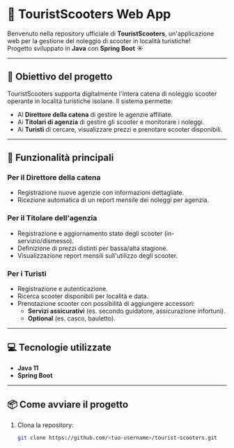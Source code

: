 # 🛵 TouristScooters Web App

Benvenuto nella repository ufficiale di **TouristScooters**, un'applicazione web per la gestione del noleggio di scooter in località turistiche!  
Progetto sviluppato in **Java** con **Spring Boot** ☀️

---

## 🧭 Obiettivo del progetto

TouristScooters supporta digitalmente l'intera catena di noleggio scooter operante in località turistiche isolane. Il sistema permette:

- Al **Direttore della catena** di gestire le agenzie affiliate.
- Ai **Titolari di agenzia** di gestire gli scooter e monitorare i noleggi.
- Ai **Turisti** di cercare, visualizzare prezzi e prenotare scooter disponibili.

---

## 🧩 Funzionalità principali

### Per il Direttore della catena
- Registrazione nuove agenzie con informazioni dettagliate.
- Ricezione automatica di un report mensile dei noleggi per agenzia.

### Per il Titolare dell'agenzia
- Registrazione e aggiornamento stato degli scooter (in-servizio/dismesso).
- Definizione di prezzi distinti per bassa/alta stagione.
- Visualizzazione report mensili sull'utilizzo degli scooter.

### Per i Turisti
- Registrazione e autenticazione.
- Ricerca scooter disponibili per località e data.
- Prenotazione scooter con possibilità di aggiungere accessori:
  - **Servizi assicurativi** (es. secondo guidatore, assicurazione infortuni).
  - **Optional** (es. casco, bauletto).

---

## 💻 Tecnologie utilizzate

- **Java 11**
- **Spring Boot**

---

## 📦 Come avviare il progetto

1. Clona la repository:
   ```bash
   git clone https://github.com/<tuo-username>/tourist-scooters.git
